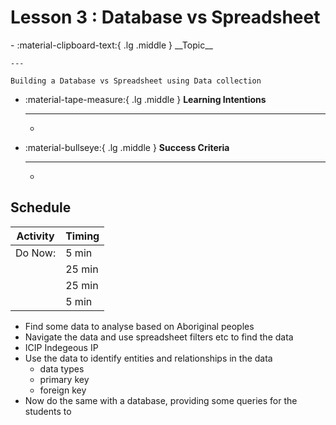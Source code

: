 # Lesson 3 : Database vs Spreadsheet
<div class="grid cards" markdown>
-   :material-clipboard-text:{ .lg .middle } __Topic__

    ---

    Building a Database vs Spreadsheet using Data collection

-   :material-tape-measure:{ .lg .middle } __Learning Intentions__

    ---

    - 

-   :material-bullseye:{ .lg .middle } __Success Criteria__

    ---

    - 

</div>

## Schedule 
| Activity                                                                                                                                                            | Timing |
| ------------------------------------------------------------------------------------------------------------------------------------------------------------------- | ------ |
| Do Now:                                                                                                                                                         | 5 min  |
|                                                                                                                                                              | 25 min |
|  | 25 min |
|  | 5 min  |

- Find some data to analyse based on Aboriginal peoples
- Navigate the data and use spreadsheet filters etc to find the data
- ICIP Indegeous IP 
- Use the data to identify entities and relationships in the data
    - data types
    - primary key
    - foreign key
- Now do the same with a database, providing some queries for the students to 